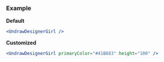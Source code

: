 ### Example

**Default**
```jsx
<UndrawDesignerGirl />
```

**Customized**
```jsx
<UndrawDesignerGirl primaryColor="#41B883" height="100" />
```
